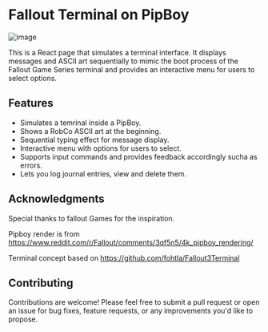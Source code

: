 # Fallout Terminal on PipBoy

![image](https://github.com/rickypcyt/falloutportfolioterminal/assets/105986682/da5b4496-3a6b-4018-b48b-a70acfe0567f)

This is a React page that simulates a terminal interface. It displays messages and ASCII art sequentially to mimic the boot process of the Fallout Game Series terminal and provides an interactive menu for users to select options.

## Features

- Simulates a temrinal inside a PipBoy.
- Shows a RobCo ASCII art at the beginning.
- Sequential typing effect for message display.
- Interactive menu with options for users to select.
- Supports input commands and provides feedback accordingly sucha as errors.
- Lets you log journal entries, view and delete them.

## Acknowledgments
Special thanks to fallout Games for the inspiration.

Pipboy render is from https://www.reddit.com/r/Fallout/comments/3qf5n5/4k_pipboy_rendering/

Terminal concept based on https://github.com/fohtla/Fallout3Terminal

## Contributing
Contributions are welcome! Please feel free to submit a pull request or open an issue for bug fixes, feature requests, or any improvements you'd like to propose.
